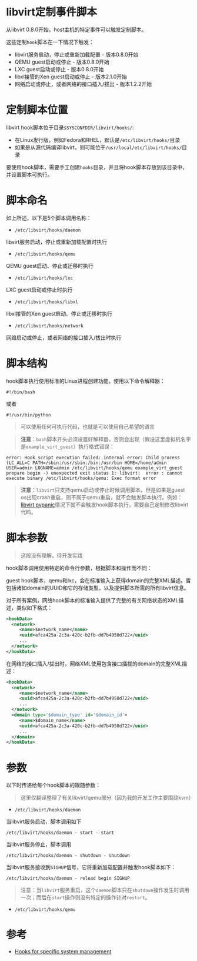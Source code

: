 # libvirt定制事件脚本

从libvirt 0.8.0开始，host主机的特定事件可以触发定制脚本。

这些定制`hook`脚本在一下情况下触发：

* libvirt服务启动，停止或重新加载配置 - 版本0.8.0开始
* QEMU guest启动或停止 - 版本0.8.0开始
* LXC guest启动或停止 - 版本0.8.0开始
* libxl接管的Xen guest启动或停止 - 版本2.1.0开始
* 网络启动或停止，或者网络的接口插入/拔出 - 版本1.2.2开始

# 定制脚本位置

libvirt hook脚本位于目录`$SYSCONFDIR/libvirt/hooks/`:

* 在Linux发行版，例如Fedora和RHEL，默认是`/etc/libvirt/hooks/`目录
* 如果是从源代码编译libvirt，则可能位于`/usr/local/etc/libvirt/hooks/`目录

要使用hook脚本，需要手工创建`hooks`目录，并且将hook脚本存放到该目录中，并设置脚本可执行。

# 脚本命名

如上所述，以下是5个脚本调用名称：

* `/etc/libvirt/hooks/daemon`

libvirt服务启动，停止或重新加载配置时执行

* `/etc/libvirt/hooks/qemu`

QEMU guest启动、停止或迁移时执行

* `/etc/libvirt/hooks/lxc`

LXC guest启动或停止时执行

* `/etc/libvirt/hooks/libxl`

libxl接管的Xen guest启动、停止或迁移时执行

* `/etc/libvirt/hooks/network`

网络启动或停止，或者网络的接口插入/拔出时执行

# 脚本结构

hook脚本执行使用标准的Linux进程创建功能，使用以下命令解释器：

```
#!/bin/bash
```

或者

```
#!/usr/bin/python
```

> 可以使用任何可执行代码，也就是可以使用自己希望的语言

> **注意**：`bash`脚本开头必须设置好解释器，否则会出现（假设这里虚拟机名字是`example_virt_guest`）执行格式错误：

```
error: Hook script execution failed: internal error: Child process (LC_ALL=C PATH=/sbin:/usr/sbin:/bin:/usr/bin HOME=/home/admin USER=admin LOGNAME=admin /etc/libvirt/hooks/qemu example_virt_guest prepare begin -) unexpected exit status 1: libvirt:  error : cannot execute binary /etc/libvirt/hooks/qemu: Exec format error
```

> **注意**：`libvirt`只支持qemu启动或停止时候调用脚本，但是如果是guest os出现crash重启，则不属于qemu重启，就不会触发脚本执行。例如：[libvirt pvpanic](../qemu/libvirt_pvpanic)情况下就不会触发hook脚本执行，需要自己定制修改libvirt代码。

# 脚本参数

> 这段没有理解，待开发实践

hook脚本调用使用特定的命令行参数，根据脚本和操作而不同：

guest hook脚本，qemu和lxc，会在标准输入上获得domain的完整XML描述。哲包括诸如domain的UUID和它的存储类型，以及提供脚本所需的所有libvirt信息。

对于所有案例，网络hook脚本的标准输入提供了完整的有关网络状态的XML描述，类似如下格式：

```xml
<hookData>
  <network>
     <name>$network_name</name>
     <uuid>afca425a-2c3a-420c-b2fb-dd7b4950d722</uuid>
     ...
  </network>
</hookData>
```

在网络的接口插入/拔出时，网络XML使用包含接口插拔的domain的完整XML描述：

```xml
<hookData>
  <network>
     <name>$network_name</name>
     <uuid>afca425a-2c3a-420c-b2fb-dd7b4950d722</uuid>
     ...
  </network>
  <domain type='$domain_type' id='$domain_id'>
     <name>$domain_name</name>
     <uuid>afca425a-2c3a-420c-b2fb-dd7b4950d722</uuid>
     ...
  </domain>
</hookData>
```

# 参数

以下时传递给每个hook脚本的跟随参数：

> 这里仅翻译整理了有关libvirt/qemu部分（因为我的开发工作主要围绕kvm）

* `/etc/libvirt/hooks/daemon`

当libvirt服务启动，脚本调用如下

```
/etc/libvirt/hooks/daemon - start - start
```

当libvirt服务停止，脚本调用

```
/etc/libvirt/hooks/daemon - shutdown - shutdown
```

当libvirt服务接收到`SIGHUP`信号，它将重新加载配置并触发hook脚本如下：

```
/etc/libvirt/hooks/daemon - reload begin SIGHUP
```

> 注意：当`libvirt`服务重启，这个`daemon`脚本只在`shutdown`操作发生时调用一次；而后在`start`操作则没有特定的操作针对`restart`。

* `/etc/libvirt/hooks/qemu`

# 参考

* [Hooks for specific system management](https://www.libvirt.org/hooks.html)